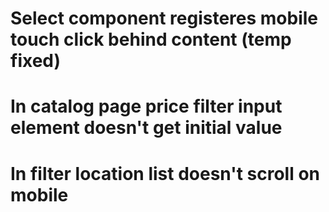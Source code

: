 # Select component registeres mobile touch click behind content (temp fixed)

# In catalog page price filter input element doesn't get initial value

# In filter location list doesn't scroll on mobile
